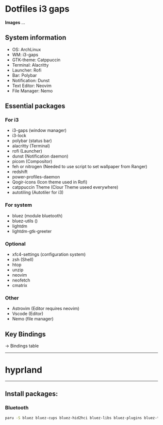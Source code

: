 # Dotfiles i3 gaps

**Images**
...
## System information
- OS: ArchLinux
- WM: i3-gaps
- GTK-theme: Catppuccin
- Terminal: Alacritty
- Launcher: Rofi
- Bar: Polybar
- Notification: Dunst
- Text Editor: Neovim
- File Manager: Nemo


## Essential packages

### For i3
- i3-gaps (window manager)
- i3-lock
- polybar (status bar)
- alacritty (Terminal)
- rofi (Launcher)
- dunst (Notification daemon)
- picom (Compositor)
- feh or nitrogen (Needed to use script to set wallpaper from Ranger)
- redshift
- power-profiles-daemon
- Qogir-icons (Icon theme used in Rofi)
- catppuccin Theme (Clour Theme useed everywhere)
- autotiling (Autotiler for i3)

### For system
- bluez (module bluetooth)
- bluez-utils ()
- lightdm
- lightdm-gtk-greeter

### Optional
- xfc4-settings (configuration system)
- zsh (Shell)
- htop
- unzip
- neovim
- neofetch
- cmatrix

### Other 
- Astrovim (Editor requires neovim)
- Vscode (Editor)
- Nemo (file manager)

## Key Bindings

-> Bindings table

---

# hyprland

---

## Install packages:

### Bluetooth

```bash
paru -S bluez bluez-cups bluez-hid2hci bluez-libs bluez-plugins bluez-tools bluez-utils pulseaudio-bluetooth blueberry blueman
```